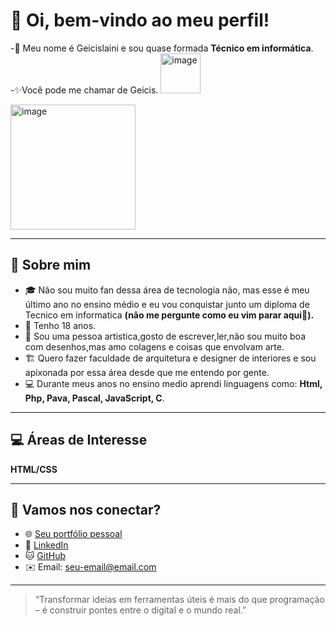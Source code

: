 # 🌻 Oi, bem-vindo ao meu perfil!
-🌺 Meu nome é Geicislaini e sou quase formada **Técnico em informática**.
-✨Você pode me chamar de Geicis.
<img width="64" height="64" alt="image" src="https://github.com/user-attachments/assets/8936aa1e-eb55-4a55-9b7e-6012a67d3a42" />

<img width="200" height="200" alt="image" src="https://github.com/user-attachments/assets/89eb39b5-7828-43fe-8562-668978b2c575" /> 


---

## 🐾 Sobre mim
- 🎓 Não sou muito fan dessa área de tecnologia não, mas esse é meu último ano no ensino médio e eu vou conquistar junto um diploma de Tecnico em informatica **(não me pergunte como eu vim parar aqui👀).**
- 📅 Tenho 18 anos.
- 🎨 Sou uma pessoa artistica,gosto de escrever,ler,não sou muito boa com desenhos,mas amo colagens e coisas que envolvam arte.
- 🏗️ Quero fazer faculdade de arquitetura e designer de interiores e sou apixonada por essa área desde que me entendo por gente.
- 💻 Durante meus anos no ensino medio aprendi linguagens como: **Html, Php, Pava, Pascal, JavaScript, C**.



---

## 💻 Áreas de Interesse
**HTML/CSS**


---
## 🤝 Vamos nos conectar?

- 🌐 [Seu portfólio pessoal](#)
- 💼 [LinkedIn](#)
- 🐱 [GitHub](#)
- ✉️ Email: [seu-email@email.com](mailto:seu-email@email.com)

---

> “Transformar ideias em ferramentas úteis é mais do que programação – é construir pontes entre o digital e o mundo real.”  

